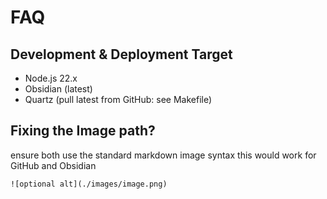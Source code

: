 
# FAQ

## Development & Deployment Target
- Node.js 22.x
- Obsidian (latest)
- Quartz (pull latest from GitHub: see Makefile)

## Fixing the Image path?
ensure both use the standard markdown image syntax
this would work for GitHub and Obsidian
```
![optional alt](./images/image.png)
```

